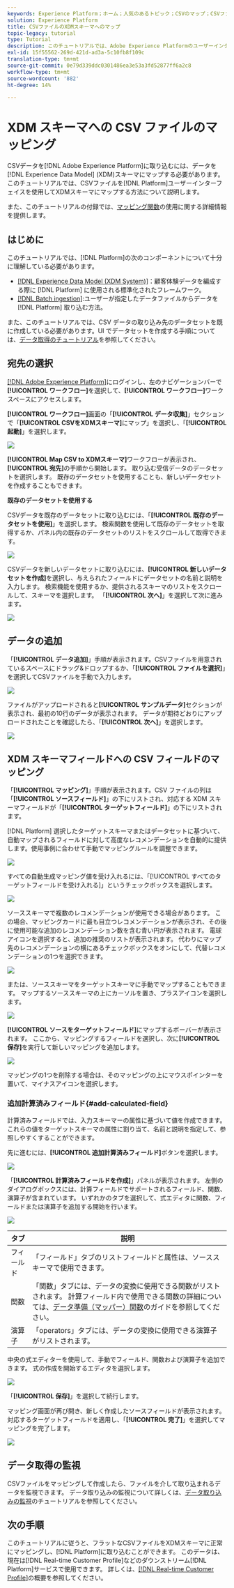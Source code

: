 ```yaml
---
keywords: Experience Platform；ホーム；人気のあるトピック；CSVのマップ；CSVファイルのマップ；CSVファイルのxdmへのマップ；CSVのxdmへのマップ；uiガイド；
solution: Experience Platform
title: CSVファイルのXDMスキーマへのマップ
topic-legacy: tutorial
type: Tutorial
description: このチュートリアルでは、Adobe Experience Platformのユーザーインターフェイスを使用してCSVファイルをXDMスキーマにマップする方法について説明します。
exl-id: 15f55562-269d-421d-ad3a-5c10fb8f109c
translation-type: tm+mt
source-git-commit: 0e79d339ddc0301486ea3e53a3fd52877ff6a2c8
workflow-type: tm+mt
source-wordcount: '882'
ht-degree: 14%

---
```


# XDM スキーマへの CSV ファイルのマッピング

CSVデータを[!DNL Adobe Experience Platform]に取り込むには、データを[!DNL Experience Data Model] (XDM)スキーマにマップする必要があります。 このチュートリアルでは、CSVファイルを[!DNL Platform]ユーザーインターフェイスを使用してXDMスキーマにマップする方法について説明します。

また、このチュートリアルの付録では、[マッピング関数](#mapping-functions)の使用に関する詳細情報を提供します。

## はじめに

このチュートリアルでは、[!DNL Platform]の次のコンポーネントについて十分に理解している必要があります。

- [[!DNL Experience Data Model (XDM System)]](../../xdm/home.md)：顧客体験データを編成する際に [!DNL Platform] に使用される標準化されたフレームワーク。
- [[!DNL Batch ingestion]](../batch-ingestion/overview.md):ユーザーが指定したデータファイルからデータを [!DNL Platform] 取り込む方法。

また、このチュートリアルでは、CSV データの取り込み先のデータセットを既に作成している必要があります。UI でデータセットを作成する手順については、[データ取得のチュートリアル](./ingest-batch-data.md)を参照してください。

## 宛先の選択

[[!DNL Adobe Experience Platform]](https://platform.adobe.com)にログインし、左のナビゲーションバーで&#x200B;**[!UICONTROL ワークフロー]**&#x200B;を選択して、**[!UICONTROL ワークフロー]**&#x200B;ワークスペースにアクセスします。

**[!UICONTROL ワークフロー]**&#x200B;画面の「**[!UICONTROL データ収集]**」セクションで「**[!UICONTROL CSVをXDMスキーマ]**&#x200B;にマップ」を選択し、「**[!UICONTROL 起動]**」を選択します。

![](../images/tutorials/map-a-csv-file/workflows.png)

**[!UICONTROL Map CSV to XDMスキーマ]**&#x200B;ワークフローが表示され、**[!UICONTROL 宛先]**&#x200B;の手順から開始します。 取り込む受信データのデータセットを選択します。 既存のデータセットを使用することも、新しいデータセットを作成することもできます。

**既存のデータセットを使用する**

CSVデータを既存のデータセットに取り込むには、「**[!UICONTROL 既存のデータセットを使用]**」を選択します。 検索関数を使用して既存のデータセットを取得するか、パネル内の既存のデータセットのリストをスクロールして取得できます。

![](../images/tutorials/map-a-csv-file/use-existing-dataset.png)

CSVデータを新しいデータセットに取り込むには、**[!UICONTROL 新しいデータセットを作成]**&#x200B;を選択し、与えられたフィールドにデータセットの名前と説明を入力します。 検索機能を使用するか、提供されるスキーマのリストをスクロールして、スキーマを選択します。 「**[!UICONTROL 次へ]**」を選択して次に進みます。

![](../images/tutorials/map-a-csv-file/create-new-dataset.png)

## データの追加

「**[!UICONTROL データ追加]**」手順が表示されます。CSVファイルを用意されているスペースにドラッグ&amp;ドロップするか、「**[!UICONTROL ファイルを選択]**」を選択してCSVファイルを手動で入力します。

![](../images/tutorials/map-a-csv-file/add-data.png)

ファイルがアップロードされると&#x200B;**[!UICONTROL サンプルデータ]**&#x200B;セクションが表示され、最初の10行のデータが表示されます。 データが期待どおりにアップロードされたことを確認したら、「**[!UICONTROL 次へ]**」を選択します。

![](../images/tutorials/map-a-csv-file/sample-data.png)

## XDM スキーマフィールドへの CSV フィールドのマッピング

「**[!UICONTROL マッピング]**」手順が表示されます。CSV ファイルの列は「**[!UICONTROL ソースフィールド]**」の下にリストされ、対応する XDM スキーマフィールドが「**[!UICONTROL ターゲットフィールド]**」の下にリストされます。

[!DNL Platform] 選択したターゲットスキーマまたはデータセットに基づいて、自動マップされるフィールドに対して高度なレコメンデーションを自動的に提供します。使用事例に合わせて手動でマッピングルールを調整できます。

![](../images/tutorials/map-a-csv-file/mapping-with-suggestions.png)

すべての自動生成マッピング値を受け入れるには、「[!UICONTROL すべてのターゲットフィールドを受け入れる]」というチェックボックスを選択します。

![](../images/tutorials/map-a-csv-file/filled-mapping-with-suggestions.png)

ソーススキーマで複数のレコメンデーションが使用できる場合があります。 この場合、マッピングカードに最も目立つレコメンデーションが表示され、その後に使用可能な追加のレコメンデーション数を含む青い円が表示されます。 電球アイコンを選択すると、追加の推奨のリストが表示されます。 代わりにマップ先のレコメンデーションの横にあるチェックボックスをオンにして、代替レコメンデーションの1つを選択できます。

![](../images/tutorials/map-a-csv-file/multiple-recommendations.png)

または、ソーススキーマをターゲットスキーマに手動でマップすることもできます。 マップするソーススキーマの上にカーソルを置き、プラスアイコンを選択します。

![](../images/tutorials/map-a-csv-file/mapping-with-suggestions-and-buttons.png)

**[!UICONTROL ソースをターゲットフィールド]**&#x200B;にマップするポーバーが表示されます。 ここから、マッピングするフィールドを選択し、次に&#x200B;**[!UICONTROL 保存]**&#x200B;を実行して新しいマッピングを追加します。

![](../images/tutorials/map-a-csv-file/manual-mapping.png)

マッピングの1つを削除する場合は、そのマッピングの上にマウスポインターを置いて、マイナスアイコンを選択します。

### 追加計算済みフィールド{#add-calculated-field}

計算済みフィールドでは、入力スキーマーの属性に基づいて値を作成できます。 これらの値をターゲットスキーマの属性に割り当て、名前と説明を指定して、参照しやすくすることができます。

先に進むには、**[!UICONTROL 追加計算済みフィールド]**&#x200B;ボタンを選択します。

![](../images/tutorials/map-a-csv-file/add-calculated-field.png)

「**[!UICONTROL 計算済みフィールドを作成]**」パネルが表示されます。 左側のダイアログボックスには、計算フィールドでサポートされるフィールド、関数、演算子が含まれています。 いずれかのタブを選択して、式エディタに関数、フィールドまたは演算子を追加する開始を行います。

![](../images/tutorials/map-a-csv-file/create-calculated-fields.png)

| タブ | 説明 |
| --------- | ----------- |
| フィールド | 「フィールド」タブのリストフィールドと属性は、ソーススキーマで使用できます。 |
| 関数 | 「関数」タブには、データの変換に使用できる関数がリストされます。 計算フィールド内で使用できる関数の詳細については、[データ準備（マッパー）関数](../../data-prep/functions.md)のガイドを参照してください。 |
| 演算子 | 「operators」タブには、データの変換に使用できる演算子がリストされます。 |

中央の式エディターを使用して、手動でフィールド、関数および演算子を追加できます。 式の作成を開始するエディタを選択します。

![](../images/tutorials/map-a-csv-file/create-calculated-field.png)

「**[!UICONTROL 保存]**」を選択して続行します。

マッピング画面が再び開き、新しく作成したソースフィールドが表示されます。 対応するターゲットフィールドを適用し、「**[!UICONTROL 完了]**」を選択してマッピングを完了します。

![](../images/tutorials/map-a-csv-file/new-calculated-field.png)

## データ取得の監視

CSVファイルをマッピングして作成したら、ファイルを介して取り込まれるデータを監視できます。 データ取り込みの監視について詳しくは、[データ取り込みの監視](../../ingestion/quality/monitor-data-ingestion.md)のチュートリアルを参照してください。

## 次の手順

このチュートリアルに従うと、フラットなCSVファイルをXDMスキーマに正常にマッピングし、[!DNL Platform]に取り込むことができます。 このデータは、現在は[!DNL Real-time Customer Profile]などのダウンストリーム[!DNL Platform]サービスで使用できます。 詳しくは、[[!DNL Real-time Customer Profile]](../../profile/home.md)の概要を参照してください。
